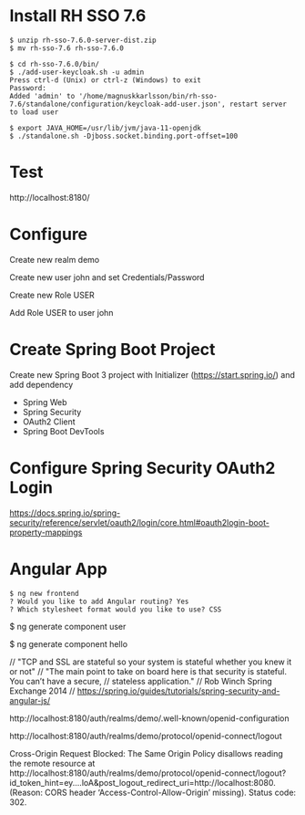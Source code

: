 # Install RH SSO 7.6

    $ unzip rh-sso-7.6.0-server-dist.zip
    $ mv rh-sso-7.6 rh-sso-7.6.0
    
    $ cd rh-sso-7.6.0/bin/
    $ ./add-user-keycloak.sh -u admin
    Press ctrl-d (Unix) or ctrl-z (Windows) to exit
    Password: 
    Added 'admin' to '/home/magnuskkarlsson/bin/rh-sso-7.6/standalone/configuration/keycloak-add-user.json', restart server to load user
    
    $ export JAVA_HOME=/usr/lib/jvm/java-11-openjdk
    $ ./standalone.sh -Djboss.socket.binding.port-offset=100

# Test

http://localhost:8180/

# Configure

Create new realm demo

Create new user john and set Credentials/Password

Create new Role USER

Add Role USER to user john

# Create Spring Boot Project

Create new Spring Boot 3 project with Initializer (https://start.spring.io/) and add dependency

- Spring Web
- Spring Security
- OAuth2 Client
- Spring Boot DevTools

# Configure Spring Security OAuth2 Login

https://docs.spring.io/spring-security/reference/servlet/oauth2/login/core.html#oauth2login-boot-property-mappings

# Angular App

    $ ng new frontend
    ? Would you like to add Angular routing? Yes
    ? Which stylesheet format would you like to use? CSS

$ ng generate component user

$ ng generate component hello

    
    
    
// "TCP and SSL are stateful so your system is stateful whether you knew it or not"
// "The main point to take on board here is that security is stateful. You can’t have a secure,
// stateless application."
// Rob Winch Spring Exchange 2014
// https://spring.io/guides/tutorials/spring-security-and-angular-js/


http://localhost:8180/auth/realms/demo/.well-known/openid-configuration

http://localhost:8180/auth/realms/demo/protocol/openid-connect/logout

Cross-Origin Request Blocked: The Same Origin Policy disallows reading the remote resource at http://localhost:8180/auth/realms/demo/protocol/openid-connect/logout?id_token_hint=ey....loA&post_logout_redirect_uri=http://localhost:8080. (Reason: CORS header ‘Access-Control-Allow-Origin’ missing). Status code: 302.












